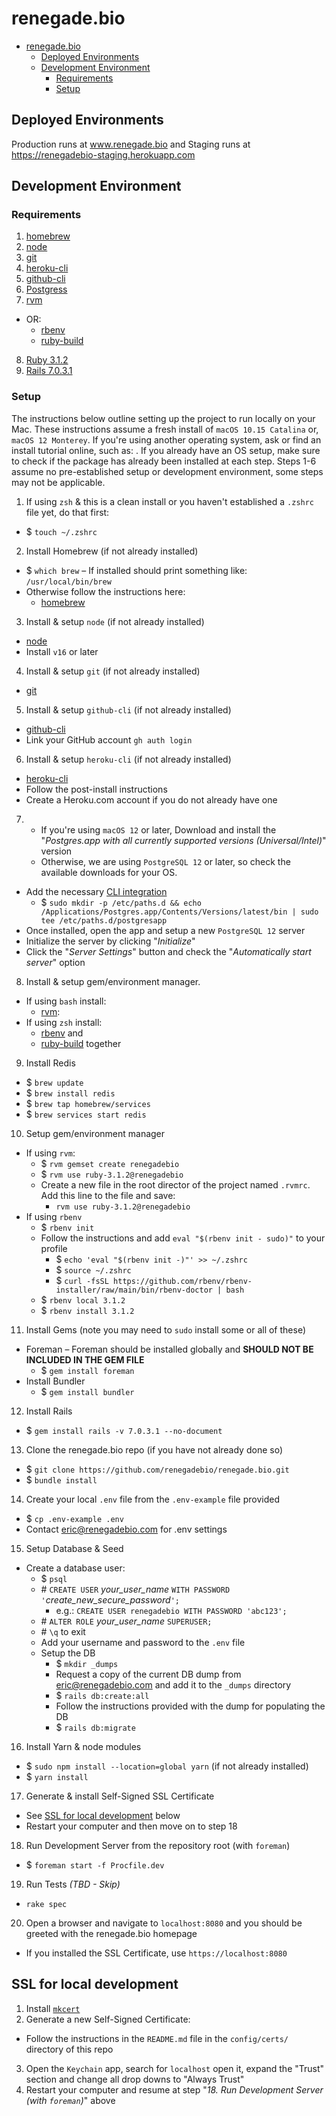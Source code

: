 # renegade.bio

- [renegade.bio](#renegadebio)
  - [Deployed Environments](#deployed-environments)
  - [Development Environment](#development-environment)
    - [Requirements](#requirements)
    - [Setup](#setup)

## Deployed Environments

Production runs at www.renegade.bio and Staging runs at https://renegadebio-staging.herokuapp.com

## Development Environment

### Requirements

1. [homebrew](https://brew.sh/)
2. [node](https://nodejs.org/en/download/)
3. [git](https://git-scm.com/download/mac)
4. [heroku-cli](https://devcenter.heroku.com/articles/heroku-cli#install-the-heroku-cli)
5. [github-cli](https://cli.github.com/)
6. [Postgress](https://postgresapp.com/)
7. [rvm](https://rvm.io/rvm/install)

- OR:
  - [rbenv](https://github.com/rbenv/rbenv#homebrew-on-macos)
  - [ruby-build](https://github.com/rbenv/ruby-build#installation)

8. [Ruby 3.1.2](https://www.ruby-lang.org/en/news/2022/04/12/ruby-3-1-2-released/)
9. [Rails 7.0.3.1](https://rubygems.org/gems/rails/versions/7.0.3.1)

### Setup

The instructions below outline setting up the project to run locally on your Mac. These instructions assume a fresh install of `macOS 10.15 Catalina` or, `macOS 12 Monterey`. If you're using another operating system, ask or find an install tutorial online, such as: . If you already have an OS setup, make sure to check if the package has already been installed at each step. Steps 1-6 assume no pre-established setup or development environment, some steps may not be applicable.

1. If using `zsh` & this is a clean install or you haven't established a `.zshrc` file yet, do that first:

- $ `touch ~/.zshrc`

2. Install Homebrew (if not already installed)

- $ `which brew` – If installed should print something like: `/usr/local/bin/brew`
- Otherwise follow the instructions here:
  - [homebrew](https://brew.sh/)

3. Install & setup `node` (if not already installed)

- [node](https://nodejs.org/en/download/)
- Install `v16` or later

4. Install & setup `git` (if not already installed)

- [git](https://git-scm.com/download/mac)

5. Install & setup `github-cli` (if not already installed)

- [github-cli](https://cli.github.com/)
- Link your GitHub account `gh auth login`

6. Install & setup `heroku-cli` (if not already installed)

- [heroku-cli](https://devcenter.heroku.com/articles/heroku-cli#install-the-heroku-cli)
- Follow the post-install instructions
- Create a Heroku.com account if you do not already have one

7.  - If you're using `macOS 12` or later, Download and install the "_Postgres.app with all currently supported versions (Universal/Intel)_" version
    - Otherwise, we are using `PostgreSQL 12` or later, so check the available downloads for your OS.

- Add the necessary [CLI integration](https://postgresapp.com/documentation/cli-tools.html)
  - $ `sudo mkdir -p /etc/paths.d && echo /Applications/Postgres.app/Contents/Versions/latest/bin | sudo tee /etc/paths.d/postgresapp`
- Once installed, open the app and setup a new `PostgreSQL 12` server
- Initialize the server by clicking "_Initialize_"
- Click the "_Server Settings_" button and check the "_Automatically start server_" option

8. Install & setup gem/environment manager.

- If using `bash` install:
  - [rvm](https://rvm.io/rvm/install):
- If using `zsh` install:
  - [rbenv](https://github.com/rbenv/rbenv#homebrew-on-macos) and
  - [ruby-build](https://github.com/rbenv/ruby-build#installation) together

9. Install Redis

- $ `brew update`
- $ `brew install redis`
- $ `brew tap homebrew/services`
- $ `brew services start redis`

10. Setup gem/environment manager

- If using `rvm`:
  - $ `rvm gemset create renegadebio`
  - $ `rvm use ruby-3.1.2@renegadebio`
  - Create a new file in the root director of the project named `.rvmrc`. Add this line to the file and save:
    - `rvm use ruby-3.1.2@renegadebio`
- If using `rbenv`
  - $ `rbenv init`
  - Follow the instructions and add `eval "$(rbenv init - sudo)"` to your profile
    - $ `echo 'eval "$(rbenv init -)"' >> ~/.zshrc`
    - $ `source ~/.zshrc`
    - $ `curl -fsSL https://github.com/rbenv/rbenv-installer/raw/main/bin/rbenv-doctor | bash`
  - $ `rbenv local 3.1.2`
  - $ `rbenv install 3.1.2`

11. Install Gems (note you may need to `sudo` install some or all of these)

- Foreman – Foreman should be installed globally and **SHOULD NOT BE INCLUDED IN THE GEM FILE**
  - $ `gem install foreman`
- Install Bundler
  - $ `gem install bundler` <!-- https://stackoverflow.com/a/25068058/1522214 -->

12. Install Rails

- $ `gem install rails -v 7.0.3.1 --no-document`

13. Clone the renegade.bio repo (if you have not already done so)

- $ `git clone https://github.com/renegadebio/renegade.bio.git`
- $ `bundle install`

14. Create your local `.env` file from the `.env-example` file provided

- $ `cp .env-example .env`
- Contact [eric@renegadebio.com](eric@renegadebio.com) for .env settings

15. Setup Database & Seed

- Create a database user:
  - $ `psql`
  - \# `CREATE USER` _your_user_name_ `WITH PASSWORD '`_create_new_secure_password_`';`
    - e.g.: `CREATE USER renegadebio WITH PASSWORD 'abc123';`
  - \# `ALTER ROLE` _your_user_name_ `SUPERUSER;`
  - \# `\q` to exit
  - Add your username and password to the `.env` file
  - Setup the DB
    - $ `mkdir _dumps`
    - Request a copy of the current DB dump from [eric@renegadebio.com](eric@renegadebio.com) and add it to the `_dumps` directory
    - $ `rails db:create:all`
    - Follow the instructions provided with the dump for populating the DB
    - $ `rails db:migrate`

16. Install Yarn & node modules

- $ `sudo npm install --location=global yarn` (if not already installed)
- $ `yarn install`

17. Generate & install Self-Signed SSL Certificate

- See [SSL for local development](#sslforlocaldevelopment) below
- Restart your computer and then move on to step 18

18. Run Development Server from the repository root (with `foreman`)

- $ `foreman start -f Procfile.dev`

19. Run Tests _(TBD - Skip)_

- `rake spec`

20. Open a browser and navigate to `localhost:8080` and you should be greeted with the renegade.bio homepage

- If you installed the SSL Certificate, use `https://localhost:8080`

## SSL for local development

1. Install [`mkcert`](https://medium.com/@matayoshi.mariano/how-to-add-ssl-to-your-localhost-with-puma-37a66a649f29)
2. Generate a new Self-Signed Certificate:

- Follow the instructions in the `README.md` file in the `config/certs/` directory of this repo

3. Open the `Keychain` app, search for `localhost` open it, expand the "Trust" section and change all drop downs to "Always Trust"
4. Restart your computer and resume at step "_18. Run Development Server (with `foreman`)_" above

